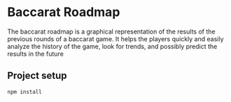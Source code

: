 # Baccarat Roadmap

The baccarat roadmap is a graphical representation of the results of the previous rounds of a baccarat game. It helps the players quickly and easily analyze the history of the game, look for trends, and possibly predict the results in the future

## Project setup
```
npm install
```
